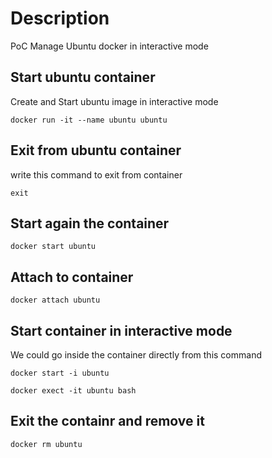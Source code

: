 # Description
PoC Manage Ubuntu docker in interactive mode

## Start ubuntu container
Create and Start ubuntu image in interactive mode

```shell
docker run -it --name ubuntu ubuntu
```

## Exit from ubuntu container
write this command to exit from container

```shell
exit
```

## Start again the container

```shell
docker start ubuntu
```

## Attach to container

```shell
docker attach ubuntu
```

## Start container in interactive mode
We could go inside the container directly from this command
```shell
docker start -i ubuntu
```

```shell
docker exect -it ubuntu bash
```

## Exit the containr and remove it

```shell
docker rm ubuntu
```
